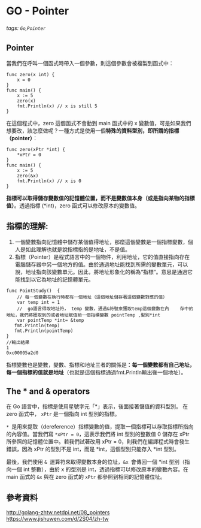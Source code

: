 # GO - Pointer
###### tags: `Go`,`Pointer`
## Pointer
當我們在呼叫一個函式時帶入一個參數，則這個參數會被複製到函式中：
```go=
func zero(x int) {
    x = 0
}
func main() {
    x := 5
    zero(x)
    fmt.Println(x) // x is still 5
}
```

在這個程式中，zero 這個函式不會動到 main 函式中的 x 變數值，可是如果我們想要改，該怎麼做呢？一種方式是使用一個**特殊的資料型別，即所謂的指標（pointer）**：

```go=
func zero(xPtr *int) {
    *xPtr = 0
}
func main() {
    x := 5
    zero(&x)
    fmt.Println(x) // x is 0
}
```
**指標可以取得儲存變數值的記憶體位置，而不是變數值本身（或是指向某物的指標值）**。透過指標 (*int)，zero 函式可以修改原本的變數值。

## 指標的理解:
1. 一個變數指向記憶體中儲存某個值得地址，那麼這個變數是一個指標變數，個人是如此理解也就是說指標指的是地址，不是值。
2. 指標（Pointer）是程式語言中的一個物件，利用地址，它的值直接指向存在電腦儲存器中另一個地方的值。由於通過地址能找到所需的變數單元，可以說，地址指向該變數單元。因此，將地址形象化的稱為“指標”。意思是通過它能找到以它為地址的記憶體單元。
```go=
func PointStudy()  {   
    // 每一個變數在執行時都有一個地址（這個地址儲存著這個變數對應的值）  
    var temp int = 1   
    //  go語言得取地址符， temp 變數，通過&符號來獲取temp這個變數在內    存中的地址，我們將獲取到的或者地址賦值給一個指標變數 pointTemp ,型別*int   
    var pointTemp *int= &temp
   fmt.Println(temp)   
   fmt.Println(pointTemp)
}
//輸出結果
1
0xc00005a2d0
```
指標變數也是變數，變數、指標和地址三者的關係是：**每一個變數都有自己地址，每一個指標的值就是地址**（也就是這個指標通過fmt.Println輸出後一個地址）。

## The * and & operators
在 Go 語言中，指標是使用星號字元「*」表示，後面接著儲值的資料型別。
在 zero 函式中， `xPtr` 是一個指向 int 型別的指標。

`* `是用來提取（dereference）指標變數的值，提取一個指標可以存取指標所指向的內容值。當我們寫 `*xPtr = 0`，這表示我們將 int 型別的整數值 0 儲存在 xPtr 所參照的記憶體位置中。若我們試著改用 xPtr = 0，則我們在編譯程式時會發生錯誤，因為 xPtr 的型別不是 int，而是 *int，這個型別只能存入 *int 型別。

最後，我們使用 `& `運算符來取得變數本身的位址，`&x `會傳回一個 *int 型別（指向一個 int 整數），由於 x 的型別是 int，透過指標可以修改原本的變數內容。在 main 函式的 `&x` 與在 zero 函式的  `xPtr`  都參照到相同的記憶體位址。

## 參考資料
http://golang-zhtw.netdpi.net/08_pointers
https://www.jishuwen.com/d/2S04/zh-tw